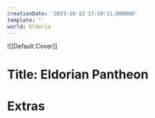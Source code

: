 ```yaml
---
creationDate: '2023-10-12 17:19:11.000000'
template: ''
world: Eldoria
---
```

![[Default Cover]]

# Title: Eldorian Pantheon



# Extras

